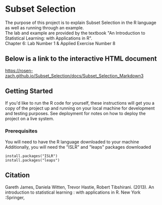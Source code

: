 # Subset Selection

The purpose of this project is to explain Subset Selection in the R language as well as running through an example.<br/>
The lab and example are provided by the textbook "An Introduction to Statistical Learning: with Applications in R".<br/>
Chapter 6: Lab Number 1 & Applied Exercise Number 8

## Below is a link to the interactive HTML document

https://rosen-zach.github.io/Subset_Selection/docs/Subset_Selection_Markdown3

## Getting Started

If you'd like to run the R code for yourself, these instructions will get you a copy of the project up and running on your local machine for development and testing purposes. See deployment for notes on how to deploy the project on a live system.

### Prerequisites

You will need to have the R language downloaded to your machine</br>
Additionally, you will need the "ISLR" and "leaps" packages downloaded

```
install.packages("ISLR")
install.packages("leaps")
```

## Citation
Gareth James, Daniela Witten, Trevor Hastie, Robert Tibshirani. (2013). An introduction to statistical learning : with applications in R. New York :Springer,
